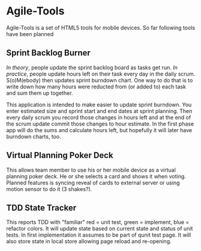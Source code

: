 Agile-Tools
===========

Agile-Tools is a set of HTML5 tools for mobile devices. 
So far following tools have been planned

Sprint Backlog Burner
---------------------
*In theory*, people update the sprint backlog board as tasks get run. *In practice*,
people update hours left on their task every day in the daily scrum. S(o)M(ebody)
then updates sprint burndown chart. One way to do that is to write down how many hours 
were reducted from (or added to) each task and sum them up together.

This application is intended to make easier to update sprint burndown.
You enter estimated size and sprint start and end dates at sprint planning.
Then every daily scrum you record those changes in hours left and at the end of the 
scrum update commit those changes to hour estimate. In the first phase app will do
the sums and calculate hours left, but hopefully it will later have burndown charts, too.

Virtual Planning Poker Deck
---------------------------
This allows team member to use his or her mobile device as a virtual 
planning poker deck. He or she selects a card and shows it when voting.
Planned features is syncing reveal of cards to external server or using
motion sensor to do it (3 shakes?).

TDD State Tracker
-----------------
This reports TDD with "familiar" red = unit test, green = implement, blue = refactor colors.
It will update state based on current state and status of unit tests. In first implementation
it assumes to be part of qunit test page. It will also store state in local store allowing 
page reload and re-opening.
